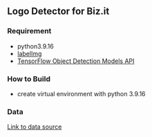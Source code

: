 ## Logo Detector for Biz.it

### Requirement
- python3.9.16
- [labelImg](https://github.com/heartexlabs/labelImg)
- [ TensorFlow Object Detection Models API](https://github.com/tensorflow/models/tree/master/research/object_detection)

### How to Build
- create virtual environment with python 3.9.16

### Data
[Link to data source](https://drive.google.com/drive/folders/1V5NAcnV284AXiRrVBwyOM3i5Svn82gkV?usp=share_link)
